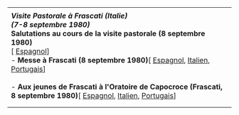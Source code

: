|     |
| --- |
|  |
| ***Visite Pastorale à Frascati (Italie)***<br>***(7-8 septembre 1980)***<br>**Salutations au cours de la visite pastorale (8 septembre 1980)**<br> [ [Espagnol](/content/john-paul-ii/es/speeches/1980/september/documents/hf_jp-ii_spe_19800908_frascati.html)]<br>- **Messe à Frascati (8 septembre 1980)**[ [Espagnol](/content/john-paul-ii/es/homilies/1980/documents/hf_jp-ii_hom_19800908_frascati.html), [Italien](/content/john-paul-ii/it/homilies/1980/documents/hf_jp-ii_hom_19800908_frascati.html), [Portugais](/content/john-paul-ii/pt/homilies/1980/documents/hf_jp-ii_hom_19800908_frascati.html)]<br>  <br>- **Aux jeunes de Frascati à l'Oratoire de Capocroce (Frascati, 8 septembre 1980)**[ [Espagnol](/content/john-paul-ii/es/speeches/1980/september/documents/hf_jp-ii_spe_19800908_giovani-frascati.html), [Italien](/content/john-paul-ii/it/speeches/1980/september/documents/hf_jp-ii_spe_19800908_giovani-frascati.html), [Portugais](/content/john-paul-ii/pt/speeches/1980/september/documents/hf_jp-ii_spe_19800908_giovani-frascati.html)] |
|  |
|  |